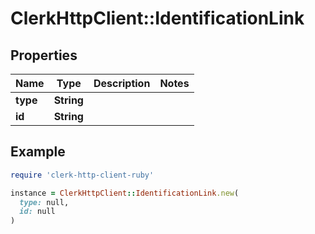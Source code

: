 # ClerkHttpClient::IdentificationLink

## Properties

| Name | Type | Description | Notes |
| ---- | ---- | ----------- | ----- |
| **type** | **String** |  |  |
| **id** | **String** |  |  |

## Example

```ruby
require 'clerk-http-client-ruby'

instance = ClerkHttpClient::IdentificationLink.new(
  type: null,
  id: null
)
```


